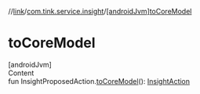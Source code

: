 //[link](../index.md)/[com.tink.service.insight](index.md)/[[androidJvm]toCoreModel]([android-jvm]to-core-model.md)



# toCoreModel  
[androidJvm]  
Content  
fun InsightProposedAction.[toCoreModel]([android-jvm]to-core-model.md)(): [InsightAction](../com.tink.model.insights/[android-jvm]-insight-action/index.md)  



